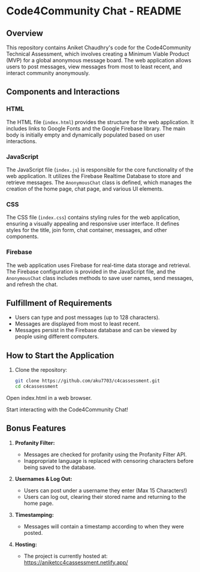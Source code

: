 # Code4Community Chat - README

## Overview
This repository contains Aniket Chaudhry's code for the Code4Community Technical Assessment, which involves creating a Minimum Viable Product (MVP) for a global anonymous message board. The web application allows users to post messages, view messages from most to least recent, and interact community anonymously.

## Components and Interactions

### HTML
The HTML file (`index.html`) provides the structure for the web application. It includes links to Google Fonts and the Google Firebase library. The main body is initially empty and dynamically populated based on user interactions.

### JavaScript
The JavaScript file (`index.js`) is responsible for the core functionality of the web application. It utilizes the Firebase Realtime Database to store and retrieve messages. The `AnonymousChat` class is defined, which manages the creation of the home page, chat page, and various UI elements.

### CSS
The CSS file (`index.css`) contains styling rules for the web application, ensuring a visually appealing and responsive user interface. It defines styles for the title, join form, chat container, messages, and other components.

### Firebase
The web application uses Firebase for real-time data storage and retrieval. The Firebase configuration is provided in the JavaScript file, and the `AnonymousChat` class includes methods to save user names, send messages, and refresh the chat.

## Fulfillment of Requirements
- Users can type and post messages (up to 128 characters).
- Messages are displayed from most to least recent.
- Messages persist in the Firebase database and can be viewed by people using different computers. 



## How to Start the Application

1. Clone the repository:
   ```bash
   git clone https://github.com/aku7703/c4cassessment.git
   cd c4cassessment
   
   
 Open index.html in a web browser.

Start interacting with the Code4Community Chat!

## Bonus Features
1. **Profanity Filter:**
   - Messages are checked for profanity using the Profanity Filter API.
   - Inappropriate language is replaced with censoring characters before being saved to the database.
   
2. **Usernames & Log Out:**
   - Users can post under a username they enter (Max 15 Characters!)
   - Users can log out, clearing their stored name and returning to the home page.
   
3. **Timestamping:**
   - Messages will contain a timestamp according to when they were posted. 
   
4. **Hosting:**
    - The project is currently hosted at: https://aniketcc4cassessment.netlify.app/
